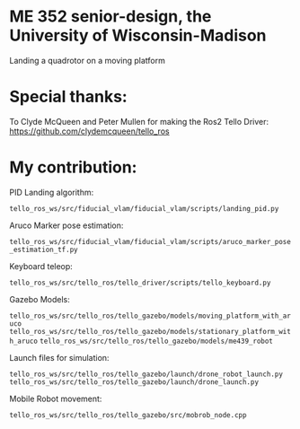# ME 352 senior-design, the University of Wisconsin-Madison
Landing a quadrotor on a moving platform

# Special thanks:
To Clyde McQueen and Peter Mullen for making the Ros2 Tello Driver:
https://github.com/clydemcqueen/tello_ros

# My contribution:
PID Landing algorithm:

`tello_ros_ws/src/fiducial_vlam/fiducial_vlam/scripts/landing_pid.py`

Aruco Marker pose estimation:

`tello_ros_ws/src/fiducial_vlam/fiducial_vlam/scripts/aruco_marker_pose_estimation_tf.py`

Keyboard teleop:

`tello_ros_ws/src/tello_ros/tello_driver/scripts/tello_keyboard.py`

Gazebo Models:

`tello_ros_ws/src/tello_ros/tello_gazebo/models/moving_platform_with_aruco`
`tello_ros_ws/src/tello_ros/tello_gazebo/models/stationary_platform_with_aruco`
`tello_ros_ws/src/tello_ros/tello_gazebo/models/me439_robot`

Launch files for simulation:

`tello_ros_ws/src/tello_ros/tello_gazebo/launch/drone_robot_launch.py`
`tello_ros_ws/src/tello_ros/tello_gazebo/launch/drone_launch.py`

Mobile Robot movement:

`tello_ros_ws/src/tello_ros/tello_gazebo/src/mobrob_node.cpp`








